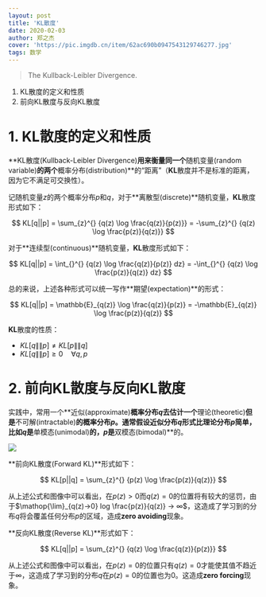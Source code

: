 ```yaml
---
layout: post
title: 'KL散度'
date: 2020-02-03
author: 郑之杰
cover: 'https://pic.imgdb.cn/item/62ac690b0947543129746277.jpg'
tags: 数学
---
```


> The Kullback-Leibler Divergence.

1. KL散度的定义和性质
2. 前向KL散度与反向KL散度

# 1. KL散度的定义和性质
**KL散度(Kullback-Leibler Divergence)**用来衡量同一个**随机变量(random variable)**的两个**概率分布(distribution)**的“距离”（**KL**散度并不是标准的距离，因为它不满足可交换性）。

记随机变量$z$的两个概率分布$p$和$q$，对于**离散型(discrete)**随机变量，**KL**散度形式如下：

$$ KL[q||p] = \sum_{z}^{} {q(z) \log \frac{q(z)}{p(z)}} = -\sum_{z}^{} {q(z) \log \frac{p(z)}{q(z)}} $$

对于**连续型(continuous)**随机变量，**KL**散度形式如下：

$$ KL[q||p] = \int_{}^{} {q(z) \log \frac{q(z)}{p(z)} dz} = -\int_{}^{} {q(z) \log \frac{p(z)}{q(z)} dz} $$

总的来说，上述各种形式可以统一写作**期望(expectation)**的形式：

$$ KL[q||p] = \mathbb{E}_{q(z)} \log \frac{q(z)}{p(z)} = -\mathbb{E}_{q(z)} \log \frac{p(z)}{q(z)} $$

**KL**散度的性质：
- $KL[q\|\|p] ≠ KL[p\|\|q]$
- $KL[q\|\|p] ≥ 0 \quad \forall q,p$



# 2. 前向KL散度与反向KL散度

实践中，常用一个**近似(approximate)**概率分布$q$去估计一个**理论(theoretic)**但是**不可解(intractable)**的概率分布$p$。通常假设近似分布$q$形式比理论分布$p$简单，比如$q$是**单模态(unimodal)**的，$p$是**双模态(bimodal)**的。

![](https://pic.imgdb.cn/item/62ac6803094754312972d57e.jpg)

**前向KL散度(Forward KL)**形式如下：

$$ KL[p||q] = \sum_{z}^{} {p(z) \log \frac{p(z)}{q(z)}} $$


从上述公式和图像中可以看出，在$p(z)>0$而$q(z)=0$的位置将有较大的惩罚，由于$\mathop{\lim}_{q(z)→0} log \frac{p(z)}{q(z)} → ∞$，这造成了学习到的分布$q$将会覆盖任何分布$p$的区域，造成**zero avoiding**现象。

**反向KL散度(Reverse KL)**形式如下：

$$ KL[q||p] = \sum_{z}^{} {q(z) \log \frac{q(z)}{p(z)}} $$


从上述公式和图像中可以看出，在$p(z)=0$的位置只有$q(z)=0$才能使其值不趋近于$∞$，这造成了学习到的分布$q$在$p(z)=0$的位置也为$0$。这造成**zero forcing**现象。

